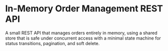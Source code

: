 # In-Memory Order Management REST API

A small REST API that manages orders entirely in memory, using a shared store that is safe under concurrent access with a minimal state machine for status transitions, pagination, and soft delete.
